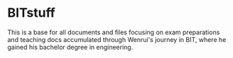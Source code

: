 # BITstuff
This is a base for all documents and files focusing on exam preparations and teaching docs accumulated through Wenrui's journey in BIT, where he gained his bachelor degree in engineering.
